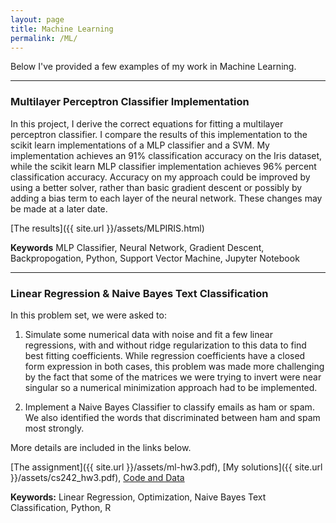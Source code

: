 ```yaml
---
layout: page
title: Machine Learning
permalink: /ML/
---
```


Below I've provided a few examples of my work in Machine Learning.

***

### Multilayer Perceptron Classifier Implementation
In this project, I derive the correct equations for fitting a multilayer perceptron classifier. I compare the results of this implementation to the scikit learn implementations of a MLP classifier and a SVM. My implementation achieves an 91% classification accuracy on the Iris dataset, while the scikit learn MLP classifier implementation achieves 96% percent classification accuracy. Accuracy on my approach could be improved by using a better solver, rather than basic gradient descent or possibly by adding a bias term to each layer of the neural network. These changes may be made at a later date. 

[The results]({{ site.url }}/assets/MLPIRIS.html)

**Keywords** MLP Classifier, Neural Network, Gradient Descent, Backpropogation, Python, Support Vector Machine, Jupyter Notebook

***

### Linear Regression & Naive Bayes Text Classification
In this problem set, we were asked to:

1. Simulate some numerical data with noise and fit a few linear regressions, with and without ridge regularization to this data to find best fitting coefficients. While regression coefficients have a closed form expression in both cases, this problem was made more challenging by the fact that some of the matrices we were trying to invert were near singular so a numerical minimization approach had to be implemented. 

2. Implement a Naive Bayes Classifier to classify emails as ham or spam. We also identified the words that discriminated between ham and spam most strongly. 

More details are included in the links below. 

[The assignment]({{ site.url }}/assets/ml-hw3.pdf), 
[My solutions]({{ site.url }}/assets/cs242_hw3.pdf), 
[Code and Data](https://github.com/mabeers2/Selected-School-Work/tree/master/Selected%20Homeworks/ML_HW3)


**Keywords:** Linear Regression, Optimization, Naive Bayes Text Classification, Python, R




